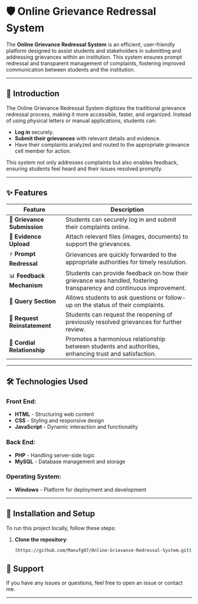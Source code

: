# 🛡️ Online Grievance Redressal System

The **Online Grievance Redressal System** is an efficient, user-friendly platform designed to assist students and stakeholders in submitting and addressing grievances within an institution. This system ensures prompt redressal and transparent management of complaints, fostering improved communication between students and the institution.

---

## 📜 Introduction

The Online Grievance Redressal System digitizes the traditional grievance redressal process, making it more accessible, faster, and organized. Instead of using physical letters or manual applications, students can:
- **Log in** securely.
- **Submit their grievances** with relevant details and evidence.
- Have their complaints analyzed and routed to the appropriate grievance cell member for action.
  
This system not only addresses complaints but also enables feedback, ensuring students feel heard and their issues resolved promptly.

---

## ✨ Features

| Feature               | Description                                                                                                      |
|-----------------------|------------------------------------------------------------------------------------------------------------------|
| 📝 **Grievance Submission**  | Students can securely log in and submit their complaints online.                                               |
| 📂 **Evidence Upload**       | Attach relevant files (images, documents) to support the grievances.                                          |
| ⚡ **Prompt Redressal**       | Grievances are quickly forwarded to the appropriate authorities for timely resolution.                        |
| 📊 **Feedback Mechanism**     | Students can provide feedback on how their grievance was handled, fostering transparency and continuous improvement. |
| 💬 **Query Section**          | Allows students to ask questions or follow-up on the status of their complaints.                              |
| 🔄 **Request Reinstatement**  | Students can request the reopening of previously resolved grievances for further review.                     |
| 🤝 **Cordial Relationship**   | Promotes a harmonious relationship between students and authorities, enhancing trust and satisfaction.        |

---

## 🛠️ Technologies Used

### Front End:
- **HTML** - Structuring web content
- **CSS** - Styling and responsive design
- **JavaScript** - Dynamic interaction and functionality

### Back End:
- **PHP** - Handling server-side logic
- **MySQL** - Database management and storage

### Operating System:
- **Windows** - Platform for deployment and development

---

## 🚀 Installation and Setup

To run this project locally, follow these steps:

1. **Clone the repository**:
    ```bash
    (https://github.com/Manufg07/Online-Grievance-Redressal-System.git)
    ```
## 🤝 Support

If you have any issues or questions, feel free to open an issue or contact me.

---

